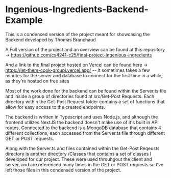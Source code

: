 # Ingenious-Ingredients-Backend-Example
This is a condensed version of the project meant for showcasing the Backend developed by Thomas Branchaud

A Full version of the project and an overview can be found at this repository -> https://github.com/cs4241-c25/final-project-ingenious-ingredients

And a link to the final project hosted on Vercel can be found here -> https://let-them-cook-groupi.vercel.app/
-- It sometimes takes a few minutes for the server and database to connect for the first time in a while, as they're hosted on free sites

Most of the work done for the backend can be found within the Server.ts file and inside a group of directories found at src/Get-Post Requests. Each directory within the Get-Post Request folder contains a set of functions that allow for easy access to the created endpoints. 

The backend is written in Typescript and uses Node.js, and although the frontend utilizes NextJS the backend doesn't make use of it's built in API routes. Connected to the backend is a MongoDB database that contains 4 different collections, each accessed from the Server.ts file through different GET or POST requests.

Along with the Server.ts and files contained within the Get-Post Reqeusts directory is another directory /Classes that contains a set of classes I developed for our project. These were used throuhgout the client and server, and are referenced many times in the GET or POST requests so I've left those files in this condensed version of the project.
